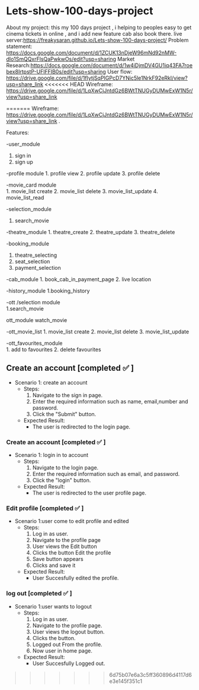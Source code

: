 # Lets-show-100-days-project
About my project: this my 100 days project ,
i helping to peoples easy to get cinema tickets in online ,
and i add new feature cab also book there.
live server:https://freakysaran.github.io/Lets-show-100-days-project/
Problem statement: https://docs.google.com/document/d/1ZCUK13nDjeW96mNd92nMW-dIo1SmQQxrFlsQaPwkwOs/edit?usp=sharing
Market Research:https://docs.google.com/document/d/1w4iDjmDV4GU1iq43FA7roebex8IrtpstP-UFlFFIB0s/edit?usp=sharing
User flow: https://drive.google.com/file/d/1fIytjSqPIGPcD7YNic5le1NrkF92eRkl/view?usp=share_link
<<<<<<< HEAD
Wireframe: https://drive.google.com/file/d/1LqXwCjJntdGz6BWtTNUGyDUMwExW1N5r/view?usp=share_link




=======
Wireframe: https://drive.google.com/file/d/1LqXwCjJntdGz6BWtTNUGyDUMwExW1N5r/view?usp=share_link .

Features:

-user_module	
   1. sign in
   2. sign up
	
	
-profile module	
        1. profile view
	2. profile update
	3. profile delete
	
-movie_card module	
        1. movie_list create
	2. movie_list delete
 	3. movie_list_update
 	4. movie_list_read
	
-selection_module	
   1. search_movie
	
-theatre_module	
        1. theatre_create
	2. theatre_update
	3. theatre_delete
	
	
	
	
-booking_module	
   1. theatre_selecting
   2. seat_selection
   3. payment_selection
	
-cab_module	
    1. book_cab_in_payment_page
    2. live location
	
-history_module	
   1.booking_history
	
-ott /selection module	
   1.search_movie
   
ott_module	watch_movie


-ott_movie_list	
         1. movie_list create
	 2. movie_list delete
	 3. movie_list_update
	
-ott_favourites_module	
     1. add to favourites
	  2. delete  favourites
	
   
   
  


## Create an account [completed ✅ ]
- Scenario 1:  create an account
    - Steps:
        1. Navigate to the sign in page.
        2. Enter the required information such as name, email,number and password.
        3. Click the "Submit" button.
    - Expected Result:
        - The user is redirected to the login page.

### Create an account [completed ✅ ]
- Scenario 1: login in to account
    - Steps:
        1. Navigate to the login page.
        2. Enter the required information such as email, and password.
        3. Click the "login" button.
    - Expected Result:
        - The user is redirected to the user profile page.
        
        
        
 ### Edit profile [completed ✅ ]
  - Scenario 1:user come to edit profile and edited
     - Steps:
        1. Log in as user.
        2. Navigate to the profile page
        3. User views the Edit button
        4. Clicks the button Edit the profile
        5. Save button appears
        6. Clicks and save it
     - Expected Result:
         - User Succesfully edited the profile.
     
 ### log out [completed ✅ ]
  - Scenario 1:user  wants to logout
     - Steps:
        1. Log in as user.
        2. Navigate to the profile page.
        3. User views the logout button.
        4. Clicks the button.
        5. Logged out From the profile.
        6. Now user in home page.
     - Expected Result:
         - User Succesfully Logged out.

   
   
   


    
>>>>>>> 6d75b07e6a3c5ff360896d4117d6e3e145f351c1
